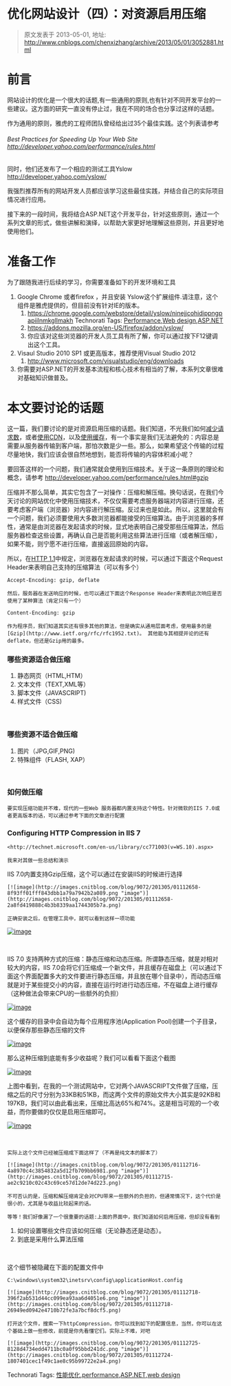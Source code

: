 # 优化网站设计（四）：对资源启用压缩 
> 原文发表于 2013-05-01, 地址: http://www.cnblogs.com/chenxizhang/archive/2013/05/01/3052881.html 


前言
==


网站设计的优化是一个很大的话题,有一些通用的原则,也有针对不同开发平台的一些建议。这方面的研究一直没有停止过，我在不同的场合也分享过这样的话题。


作为通用的原则，雅虎的工程师团队曾经给出过35个最佳实践。这个列表请参考


###### Best Practices for Speeding Up Your Web Site  <http://developer.yahoo.com/performance/rules.html>


同时，他们还发布了一个相应的测试工具Yslow <http://developer.yahoo.com/yslow/>


我强烈推荐所有的网站开发人员都应该学习这些最佳实践，并结合自己的实际项目情况进行应用。


接下来的一段时间，我将结合ASP.NET这个开发平台，针对这些原则，通过一个系列文章的形式，做些讲解和演绎，以帮助大家更好地理解这些原则，并且更好地使用他们。


准备工作
====


为了跟随我进行后续的学习，你需要准备如下的开发环境和工具


1. Google Chrome 或者firefox ，并且安装 Yslow这个扩展组件.请注意，这个组件是雅虎提供的，但目前没有针对IE的版本。
	1. <https://chrome.google.com/webstore/detail/yslow/ninejjcohidippngpapiilnmkgllmakh>
	Technorati Tags: [Performance](http://technorati.com/tags/Performance),[Web design](http://technorati.com/tags/Web+design),[ASP.NET](http://technorati.com/tags/ASP.NET)
	2. <https://addons.mozilla.org/en-US/firefox/addon/yslow/>
	3. 你应该对这些浏览器的开发人员工具有所了解，你可以通过按下F12键调出这个工具。
2. Visaul Studio 2010 SP1 或更高版本，推荐使用Visual Studio 2012
	1. <http://www.microsoft.com/visualstudio/eng/downloads>
3. 你需要对ASP.NET的开发基本流程和核心技术有相当的了解，本系列文章很难对基础知识做普及。


本文要讨论的话题
========


这一篇，我们要讨论的是对资源启用压缩的话题。我们知道，不光我们如何[减少请求数](http://www.cnblogs.com/chenxizhang/archive/2013/04/29/3050839.html)，或者[使用CDN](http://www.cnblogs.com/chenxizhang/archive/2013/04/30/3051686.html)，以及[使用缓存](http://www.cnblogs.com/chenxizhang/archive/2013/04/30/3052440.html)，有一个事实是我们无法避免的：内容总是需要从服务器传输到客户端，那怕次数是少一些。那么，如果希望这个传输的过程尽量地快，我们应该会很自然地想到，能否将传输的内容体积减小呢？


要回答这样的一个问题，我们通常就会使用到压缩技术。关于这一条原则的理论和概念，请参考 <http://developer.yahoo.com/performance/rules.html#gzip>


压缩并不那么简单，其实它包含了一对操作：压缩和解压缩。换句话说，在我们今天讨论的网站优化中使用压缩技术，不仅仅需要考虑服务器端对内容进行压缩，还要考虑客户端（浏览器）对内容进行解压缩。反过来也是如此。所以，这里就会有一个问题，我们必须要使用大多数浏览器都能接受的压缩算法。由于浏览器的多样性，通常是由浏览器在发起请求的时候，显式地表明自己接受那些压缩算法，然后服务器检查这些设置，再确认自己是否能利用这些算法进行压缩（或者解压缩），如果不能，则宁愿不进行压缩，直接返回原始的内容。


所以，在[HTTP 1.1](http://www.w3.org/Protocols/rfc2616/rfc2616.html)中规定，浏览器在发起请求的时候，可以通过下面这个Request Header来表明自己支持的压缩算法（可以有多个）



```
Accept-Encoding: gzip, deflate
```


```
然后，服务器在发送响应的时候，也可以通过下面这个Response Header来表明此次响应是否使用了某种算法（肯定只有一个）
```


```
Content-Encoding: gzip
```


```
作为程序员，我们知道其实还有很多其他的算法，但是确实从通用层面考虑，使用最多的是[Gzip](http://www.ietf.org/rfc/rfc1952.txt)。 其他能与其相提并论的还有deflate，但还是Gzip用的最多。
```

### 


### 哪些资源适合做压缩


1. 静态网页（HTML,HTM）
2. 文本文件（TEXT,XML等）
3. 脚本文件（JAVASCRIPT)
4. 样式文件（CSS)


 


### 哪些资源不适合做压缩


1. 图片（JPG,GIF,PNG)
2. 特殊组件（FLASH, XAP）


 


### 如何做压缩



```
要实现压缩功能并不难，现代的一些Web 服务器都内置支持这个特性。针对微软的IIS 7.0或者更高版本的话，可以通过参考下面的文章进行配置
```

### Configuring HTTP Compression in IIS 7



```
<http://technet.microsoft.com/en-us/library/cc771003(v=WS.10).aspx>
```


```
我来对其做一些总结和演示
```

IIS 7.0内置支持Gzip压缩，这个可以通过在安装IIS的时候进行选择



```
[![image](http://images.cnitblog.com/blog/9072/201305/01112658-8f93ff01fff843dbb1a79a7942b2a089.png "image")](http://images.cnitblog.com/blog/9072/201305/01112658-2a8fd419888c4b3b8339aa1744305b7a.png)
```


```
正确安装之后，在管理工具中，就可以看到这样一项功能
```

[![image](http://images.cnitblog.com/blog/9072/201305/01112704-5d9edeacfa2a4cb0aa8a665f39d78234.png "image")](http://images.cnitblog.com/blog/9072/201305/01112703-ca9cfd706ca548319b2b52d30a3c793e.png)


 


IIS 7.0 支持两种方式的压缩：静态压缩和动态压缩。所谓静态压缩，就是对相对较大的内容，IIS 7.0会将它们压缩成一个新文件，并且缓存在磁盘上（可以通过下面这个界面配置多大的文件要进行静态压缩，并且放在哪个目录中），而动态压缩就是对于某些提交小的内容，直接在运行时进行动态压缩，不在磁盘上进行缓存（这种做法会带来CPU的一些额外的负担）


[![image](http://images.cnitblog.com/blog/9072/201305/01112709-7ffe38da9fea4edd8dd0e59ea69e9b1b.png "image")](http://images.cnitblog.com/blog/9072/201305/01112708-9dc0c0e9ea82476f94e62d897a150331.png)


这个缓存的目录中会自动为每个应用程序池(Application Pool)创建一个子目录，以便保存那些静态压缩的文件


[![image](http://images.cnitblog.com/blog/9072/201305/01112709-1796c8c48e5b4d3c8c471d811a5f6a3c.png "image")](http://images.cnitblog.com/blog/9072/201305/01112709-f4aa15504ac9481a9e2ed2fc7f67287f.png)


那么这种压缩到底能有多少收益呢？我们可以看看下面这个截图


[![image](http://images.cnitblog.com/blog/9072/201305/01112712-4f7a2cf8b2794e18964e2d3129dd22a7.png "image")](http://images.cnitblog.com/blog/9072/201305/01112711-a004ce68657d4fe0a9cbdbbea7f966a1.png)


上图中看到，在我的一个测试网站中，它对两个JAVASCRIPT文件做了压缩，压缩之后的尺寸分别为33KB和51KB，而这两个文件的原始文件大小其实是92KB和197KB，我们可以由此看出来，压缩比高达65%和74%。这是相当可观的一个收益，而你要做的仅仅是启用压缩即可。


[![image](http://images.cnitblog.com/blog/9072/201305/01112712-29122bd755bb4106b1575e6ae62b8c53.png "image")](http://images.cnitblog.com/blog/9072/201305/01112712-4556a509e8264034a1002b2b50f5c2e7.png)


 



```
实际上这个文件已经被压缩成下面这样了（不再是纯文本的脚本了）
```


```
[![image](http://images.cnitblog.com/blog/9072/201305/01112716-4a8970c4c3854832a5d12fb709bb6981.png "image")](http://images.cnitblog.com/blog/9072/201305/01112715-ae2c9210c02c43c69ce57d12de74d223.png)
```


```
不可否认的是，压缩和解压缩肯定会对CPU带来一些额外的负担的，但通常情况下，这个代价是很小的，尤其是与收益比较起来的话。
```


```
等等！我们好像漏了一个很重要的话题:上面的界面中，我们知道如何启用压缩，但却没有看到
```

1. 如何设置哪些文件应该如何压缩（无论静态还是动态）。
2. 到底是采用什么算法压缩


 


这个细节被隐藏在下面的配置文件中



```
C:\windows\system32\inetsrv\config\applicationHost.config
```


```
[![image](http://images.cnitblog.com/blog/9072/201305/01112718-396f2ab531d44cc099ea93aa6d4051e6.png "image")](http://images.cnitblog.com/blog/9072/201305/01112718-26949ed0942e4710b72fe3a7bcf8dcf5.png)
```


```
打开这个文件，搜索一下httpCompression，你可以找到如下的配置信息，当然，你可以在这个基础上做一些修改，前提是你先看懂它们。实际上不难，对吧
```


```
[![image](http://images.cnitblog.com/blog/9072/201305/01112725-8128d4734edd4711bc0a0f95bbd241dc.png "image")](http://images.cnitblog.com/blog/9072/201305/01112724-1807401cec1f49c1ae8c95b99722e2a4.png)
```

Technorati Tags: [性能优化](http://technorati.com/tags/%e6%80%a7%e8%83%bd%e4%bc%98%e5%8c%96),[performance](http://technorati.com/tags/performance),[ASP.NET](http://technorati.com/tags/ASP.NET),[web design](http://technorati.com/tags/web+design)
